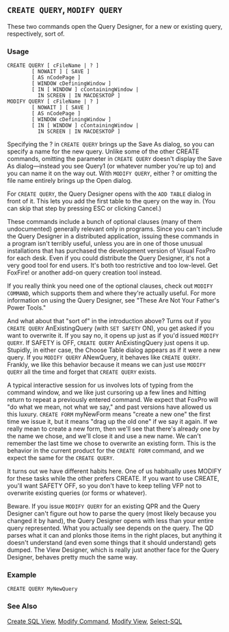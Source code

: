 ## `CREATE QUERY`, `MODIFY QUERY`

These two commands open the Query Designer, for a new or existing query, respectively, sort of.

### Usage

```foxpro
CREATE QUERY [ cFileName | ? ]
        [ NOWAIT ] [ SAVE ]
        [ AS nCodePage ]
        [ WINDOW cDefiningWindow ]
        [ IN [ WINDOW ] cContainingWindow |
          IN SCREEN | IN MACDESKTOP ]
MODIFY QUERY [ cFileName | ? ]
        [ NOWAIT ] [ SAVE ]
        [ AS nCodePage ]
        [ WINDOW cDefiningWindow ]
        [ IN [ WINDOW ] cContainingWindow |
          IN SCREEN | IN MACDESKTOP ]
```

Specifying the ? in `CREATE QUERY` brings up the Save As dialog, so you can specify a name for the new query. Unlike some of the other CREATE commands, omitting the parameter in `CREATE QUERY` doesn't display the Save As dialog&mdash;instead you see Query1 (or whatever number you're up to) and you can name it on the way out. With `MODIFY QUERY`, either ? or omitting the file name entirely brings up the Open dialog.

For `CREATE QUERY`, the Query Designer opens with the `ADD TABLE` dialog in front of it. This lets you add the first table to the query on the way in. (You can skip that step by pressing ESC or clicking Cancel.)

These commands include a bunch of optional clauses (many of them undocumented) generally relevant only in programs. Since you can't include the Query Designer in a distributed application, issuing these commands in a program isn't terribly useful, unless you are in one of those unusual installations that has purchased the development version of Visual FoxPro for each desk. Even if you could distribute the Query Designer, it's not a very good tool for end users. It's both too restrictive and too low-level. Get FoxFire! or another add-on query creation tool instead.

If you really think you need one of the optional clauses, check out `MODIFY COMMAND`, which supports them and where they're actually useful. For more information on using the Query Designer, see "These Are Not Your Father's Power Tools."

And what about that "sort of" in the introduction above? Turns out if you `CREATE QUERY` AnExistingQuery (with `SET SAFETY` ON), you get asked if you want to overwrite it. If you say no, it opens up just as if you'd issued `MODIFY QUERY`. If SAFETY is OFF, `CREATE QUERY` AnExistingQuery just opens it up. Stupidly, in either case, the Choose Table dialog appears as if it were a new query. If you `MODIFY QUERY` ANewQuery, it behaves like `CREATE QUERY`. Frankly, we like this behavior because it means we can just use `MODIFY QUERY` all the time and forget that `CREATE QUERY` exists. 

A typical interactive session for us involves lots of typing from the command window, and we like just cursoring up a few lines and hitting return to repeat a previously entered command. We expect that FoxPro will "do what we mean, not what we say," and past versions have allowed us this luxury. `CREATE FORM` myNewForm means "create a new one" the first time we issue it, but it means "drag up the old one" if we say it again. If we really mean to create a new form, then we'll see that there's already one by the name we chose, and we'll close it and use a new name. We can't remember the last time we chose to overwrite an existing form. This is the behavior in the current product for the `CREATE FORM` command, and we expect the same for the `CREATE QUERY`.

It turns out we have different habits here. One of us habitually uses MODIFY for these tasks while the other prefers CREATE. If you want to use CREATE, you'll want SAFETY OFF, so you don't have to keep telling VFP not to overwrite existing queries (or forms or whatever).

Beware. If you issue `MODIFY QUERY` for an existing QPR and the Query Designer can't figure out how to parse the query (most likely because you changed it by hand), the Query Designer opens with less than your entire query represented. What you actually see depends on the query. The QD parses what it can and plonks those items in the right places, but anything it doesn't understand (and even some things that it should understand) gets dumped. The View Designer, which is really just another face for the Query Designer, behaves pretty much the same way.

### Example

```foxpro
CREATE QUERY MyNewQuery
```
### See Also

[Create SQL View](s4g353.md), [Modify Command](s4g167.md), [Modify View](s4g606.md), [Select-SQL](s4g088.md)